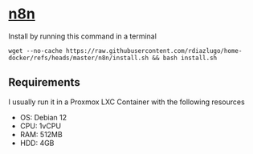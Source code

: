 # [n8n](https://docs.n8n.io/)

Install by running this command in a terminal

```
wget --no-cache https://raw.githubusercontent.com/rdiazlugo/home-docker/refs/heads/master/n8n/install.sh && bash install.sh
```

## Requirements

I usually run it in a Proxmox LXC Container with the following resources
- OS: Debian 12
- CPU: 1vCPU
- RAM: 512MB
- HDD: 4GB
